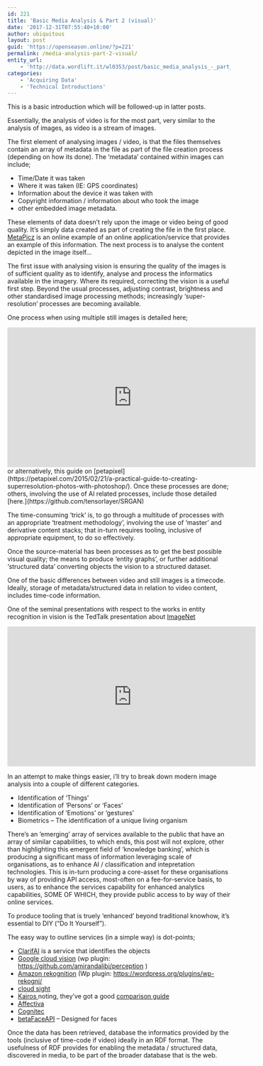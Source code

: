 ```yaml
---
id: 221
title: 'Basic Media Analysis & Part 2 (visual)'
date: '2017-12-31T07:55:40+10:00'
author: ubiquitous
layout: post
guid: 'https://openseason.online/?p=221'
permalink: /media-analysis-part-2-visual/
entity_url:
    - 'http://data.wordlift.it/wl0353/post/basic_media_analysis_-_part_2_visual'
categories:
    - 'Acquiring Data'
    - 'Technical Introductions'
---
```


This is a basic introduction which will be followed-up in latter posts.

Essentially, the analysis of video is for the most part, very similar to the analysis of images, as video is a stream of images.

The first element of analysing images / video, is that the files themselves contain an array of metadata in the file as part of the file creation process (depending on how its done). The ‘metadata’ contained within images can include;

- Time/Date it was taken
- Where it was taken (IE: GPS coordinates)
- Information about the device it was taken with
- Copyright information / information about who took the image
- other embedded image metadata.

These elements of data doesn’t rely upon the image or video being of good quality. It’s simply data created as part of creating the file in the first place. [MetaPicz](http://metapicz.com/) is an online example of an online application/service that provides an example of this information. The next process is to analyse the content depicted in the image itself…

The first issue with analysing vision is ensuring the quality of the images is of sufficient quality as to identify, analyse and process the informatics available in the imagery. Where its required, correcting the vision is a useful first step. Beyond the usual processes, adjusting contrast, brightness and other standardised image processing methods; increasingly ‘<span class="textannotation disambiguated wl-thing" id="urn:local-text-annotation-yvjwd9v2ukcc0noffeabbspupip51gc6" itemid="http://data.wordlift.it/wl0353/entity/superresolution">super-resolution</span>‘ processes are becoming available.

One process when using multiple still images is detailed here;

<iframe allowfullscreen="allowfullscreen" frameborder="0" height="315" loading="lazy" src="https://www.youtube.com/embed/KknTmqGj744?rel=0" width="560"></iframe>  
or alternatively, this guide on [petapixel](https://petapixel.com/2015/02/21/a-practical-guide-to-creating-superresolution-photos-with-photoshop/). Once these processes are done; others, involving the use of AI related processes, include those detailed [here.](https://github.com/tensorlayer/SRGAN)

The time-consuming ‘trick’ is, to go through a multitude of processes with an appropriate ‘treatment methodology’, involving the use of ‘master’ and derivative content stacks; that in-turn requires tooling, inclusive of appropriate equipment, to do so effectively.

Once the source-material has been processes as to get the best possible visual quality; the means to produce ‘entity graphs’, or further additional ‘structured data’ converting objects the vision to a structured dataset.

One of the basic differences between video and still images is a timecode. Ideally, storage of metadata/structured data in relation to video content, includes time-code information.

One of the seminal presentations with respect to the works in entity recognition in vision is the TedTalk presentation about [ImageNet](http://www.image-net.org)  
<iframe allowfullscreen="allowfullscreen" frameborder="0" height="315" loading="lazy" src="https://www.youtube.com/embed/40riCqvRoMs?rel=0" width="560"></iframe>

In an attempt to make things easier, i’ll try to break down modern image analysis into a couple of different categories.

- Identification of ‘Things’
- Identification of ‘Persons’ or ‘Faces’
- Identification of ‘Emotions’ or ‘gestures’
- Biometrics – The identification of a unique living organism

There’s an ’emerging’ array of services available to the public that have an array of similar capabilities, to which ends, this post will not explore, other than highlighting this emergent field of ‘knowledge banking’, which is producing a significant mass of information leveraging scale of organisations, as to enhance AI / classification and intepretation technologies. This is in-turn producing a core-asset for these organisations by way of providing API access, most-often on a fee-for-service basis, to users, as to enhance the services capability for enhanced analytics capabilities, SOME OF WHICH, they provide public access to by way of their online services.

To produce tooling that is truely ‘enhanced’ beyond traditional knowhow, it’s essential to DIY (“Do It Yourself”).

The easy way to outline services (in a simple way) is dot-points;

- [ClarifAI](http://www.clarifai.com) is a service that identifies the objects
- [Google cloud vision](https://cloud.google.com/vision/) (wp plugin: https://github.com/amirandalibi/perception )
- [Amazon rekognition](https://aws.amazon.com/rekognition/) (Wp plugin: https://wordpress.org/plugins/wp-rekogni/
- [cloud sight](http://cloudsight.ai)
- [Kairos ](http://www.kairos.com)noting, they’ve got a good [comparison guide](http://www.kairos.com/blog/face-recognition-kairos-vs-microsoft-vs-google-vs-amazon-vs-opencv)
- [Affectiva](https://developer.affectiva.com)
- [Cognitec](http://www.cognitec.com)
- [betaFaceAPI](https://www.betafaceapi.com/wpa/) – Designed for faces

Once the data has been retrieved, database the informatics provided by the tools (inclusive of time-code if video) ideally in an RDF format. The usefulness of RDF provides for enabling the metadata / structured data, discovered in media, to be part of the broader database that is the web.